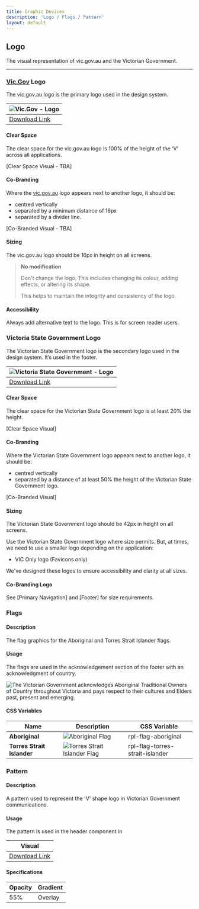 ```yaml
---
title: Graphic Devices
description: 'Logo / Flags / Pattern'
layout: default
---
```


## Logo

The visual representation of vic.gov.au and the Victorian Government.

---

### [Vic.Gov](https://www.vic.gov.au/) Logo

The vic.gov.au logo is the primary logo used in the design system.

|![Vic.Gov - Logo](/assets/img/vic-gov-au-logo.png) |
|---------------------------- |
| [Download Link](https://www.vic.gov.au/)  |

#### Clear Space

The clear space for the vic.gov.au logo is 100% of the height of the ‘V’ across all applications.

[Clear Space Visual - TBA]

#### Co-Branding

Where the [vic.gov.au](https://www.vic.gov.au/) logo appears next to another logo, it should be:

- centred vertically
- separated by a minimum distance of 16px
- separated by a divider line.


[Co-Branded Visual - TBA]

#### Sizing

The vic.gov.au logo should be 16px in height on all screens.

>**No modification** 
>
>Don't change the logo. This includes changing its colour, adding effects, or altering its shape.
>
>This helps to maintain the integrity and consistency of the logo.

#### Accessibility 

Always add alternative text to the logo. This is for screen reader users.

### Victoria State Government Logo

The Victorian State Government logo is the secondary logo used in the design system. It’s used in the footer. 

|![Victoria State Government - Logo](/assets/img/vic-state-gov-logo.png) |
|---------------------------- |
| [Download Link](https://www.vic.gov.au/)  |

#### Clear Space

The clear space for the Victorian State Government logo is at least 20% the height.

[Clear Space Visual]

#### Co-Branding
Where the Victorian State Government logo appears next to another logo, it should be:

- centred vertically
- separated by a distance of at least 50% the height of the Victorian State Government logo.

[Co-Branded Visual]

#### Sizing

The Victorian State Government logo should be 42px in height on all screens.

Use the Victorian State Government logo where size permits. But, at times, we need to use a smaller logo depending on the application:

- VIC Only logo (Favicons only)

We've designed these logos to ensure accessibility and clarity at all sizes.

#### Co-Branding Logo

See [Primary Navigation] and [Footer] for size requirements.

### Flags

#### Description
The flag graphics for the Aboriginal and Torres Strait Islander flags. 

#### Usage
The flags are used in the acknowledgement section of the footer with an acknowledgment of country. 


![The Victorian Government acknowledges Aboriginal Traditional Owners of Country throughout Victoria and pays respect to their cultures and Elders past, present and emerging.](/assets/img/flags-acknowledgement.png)


#### CSS Variables

| **Name**  | **Description**      | **CSS Variable**   |
| ------ | ---------------------------- |---------------------------- |
| **Aboriginal** | ![Aboriginal Flag](/assets/img/flag-aboriginal.png)  |rpl-flag-aboriginal  |
| **Torres Strait Islander**  | ![Torres Strait Islander Flag](/assets/img/flag-torres-strait-islander.png)  |rpl-flag-torres-strait-islander  |

### Pattern

#### Description

A pattern used to represent the 'V' shape logo in Victorian Government communications. 

#### Usage

The pattern is used in the header component in 

|**Visual**|
|---------- |
| [Download Link](https://www.vic.gov.au/)  |

#### Specifications

| **Opacity**  | **Gradient**           |
| ------ | ---------------------------- |
| 55% | Overlay  |



